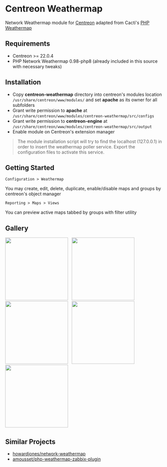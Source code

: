 # Centreon Weathermap
Network Weathermap module for [Centreon](https://github.com/centreon/centreon) adapted from Cacti's [PHP Weathermap](http://www.network-weathermap.com)

## Requirements
* Centreon >= 22.0.4
* PHP Network Weathermap 0.98-php8 (already included in this source with necessary tweaks)

## Installation
* Copy **centreon-weathermap** directory into centreon's modules location `/usr/share/centreon/www/modules/` and set **apache** as its owner for all subfolders
* Grant write permission to **apache** at `/usr/share/centreon/www/modules/centreon-weathermap/src/configs`
* Grant write permission to **centreon-engine** at `/usr/share/centreon/www/modules/centreon-weathermap/src/output`
* Enable module on Centreon's extension manager

> The module installation script will try to find the localhost (127.0.0.1) in order to insert the weathermap poller service. Export the configuration files to activate this service.

## Getting Started
```
Configuration > Weathermap
```
You may create, edit, delete, duplicate, enable/disable maps and groups by centreon's object manager
```
Reporting > Maps > Views
```
You can preview active maps tabbed by groups with filter utility

## Gallery

<img src='https://user-images.githubusercontent.com/25208457/190007848-092daa65-9eba-4e92-adbe-887f930c1921.png' height=200> &nbsp;
<img src='https://user-images.githubusercontent.com/25208457/190008969-2b45fcf3-0c57-4821-a310-bd122abc9be0.png' height=200> &nbsp;
<img src='https://user-images.githubusercontent.com/25208457/190010041-3cfa8c65-ef72-418f-b411-7a486e6866dc.png' height=200> &nbsp;
<img src='https://user-images.githubusercontent.com/25208457/190010566-123ceb74-732c-4a10-9a73-cf1a57ec32bd.png' height=200> &nbsp;
<img src='https://user-images.githubusercontent.com/25208457/190011758-240b4aef-dea5-41f5-be01-96293962892a.png' height=200> &nbsp;

## Similar Projects
* [howardjones/network-weathermap](https://github.com/howardjones/network-weathermap)
* [amousset/php-weathermap-zabbix-plugin](https://github.com/amousset/php-weathermap-zabbix-plugin)
